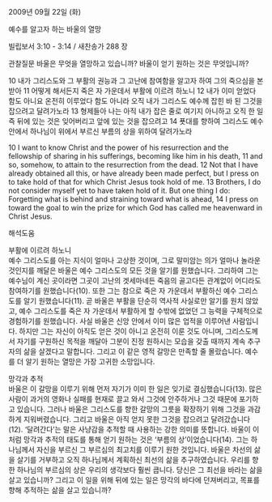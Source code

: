 2009년 09월 22일 (화)

예수를 알고자 하는 바울의 열망



빌립보서 3:10 - 3:14 / 새찬송가 288 장


관찰질문
바울은 무엇을 열망하고 있습니까?
바울이 얻기 원하는 것은 무엇입니까?

10 내가 그리스도와 그 부활의 권능과 그 고난에 참여함을 알고자 하여 그의 죽으심을 본받아 11 어떻게 해서든지 죽은 자 가운데서 부활에 이르려 하노니 12 내가 이미 얻었다 함도 아니요 온전히 이루었다 함도 아니라 오직 내가 그리스도 예수께 잡힌 바 된 그것을 잡으려고 달려가노라 13 형제들아 나는 아직 내가 잡은 줄로 여기지 아니하고 오직 한 일 즉 뒤에 있는 것은 잊어버리고 앞에 있는 것을 잡으려고 14 푯대를 향하여 그리스도 예수 안에서 하나님이 위에서 부르신 부름의 상을 위하여 달려가노라  

10 I want to know Christ and the power of his resurrection and the fellowship of sharing in his sufferings, becoming like him in his death, 11 and so, somehow, to attain to the resurrection from the dead. 12 Not that I have already obtained all this, or have already been made perfect, but I press on to take hold of that for which Christ Jesus took hold of me. 13 Brothers, I do not consider myself yet to have taken hold of it. But one thing I do: Forgetting what is behind and straining toward what is ahead, 14 I press on toward the goal to win the prize for which God has called me heavenward in Christ Jesus.

해석도움





부활에 이르려 하노니  
예수 그리스도를 아는 지식이 얼마나 고상한 것이며, 그로 말미암는 의가 얼마나 놀라운 것인지를 깨달은 바울은 예수 그리스도의 모든 것을 알기를 원했습니다. 그리하여 그는 예수님이 계신 곳이라면 그곳이 고난의 겟세마네든 죽음의 골고다든 관계없이 어디라도 참여하기를 원했습니다(10). 또한 그는 참으로 죽은 자 가운데서 부활하신 예수 그리스도를 알기 원했습니다(11). 곧 바울은 부활을 단순히 역사적 사실로만 알기를 원치 않았고, 예수 그리스도를 죽은 자 가운데서 부활하게 할 수밖에 없었던 그 능력을 구체적으로 경험하기를 원했습니다. 사실 바울은 신앙 안에서 이미 많은 업적을 이루어낸 사람입니다. 하지만 그는 자신이 아직도 얻은 것이 아니고 온전히 이룬 것도 아니며, 그리스도께서 자기를 구원하신 목적을 깨달아 그분이 진정 원하시는 모습을 갖출 때까지 계속 추구자의 삶을 살겠다고 말합니다. 그리고 이 같은 영적 갈망은 만족할 줄 몰랐습니다. 예수를 더 알기 원하는 열망은 가장 고귀한 소망입니다.          

망각과 추적  
바울은 이 갈망을 이루기 위해 먼저 자기가 이미 한 일은 잊기로 결심했습니다(13). 많은 사람이 과거의 영화나 실패를 현재로 끌고 와서 그것에 안주하거나 그것 때문에 포기하고 있습니다. 그러나 바울은 그리스도를 향한 갈망의 그릇을 확장하기 위해 그것을 과감하게 지워버렸습니다. 그리고 바울은 아직 얻지 못한 그것을 잡으려고 달려갔습니다(12). ‘달려간다’는 말은 사냥감을 추적할 때 사용하는 강한 의미를 뜻합니다. 바울이 이처럼 망각과 추적의 태도를 통해 얻기 원하는 것은 ‘부름의 상’이었습니다(14). 그는 하나님께서 자신을 부르신 그 부르심의 최고치를 이루기 원한 것입니다. 바울은 차선의 삶을 살기를 거부하고 오직 하나님께서 계획하신 최선의 삶을 추구하였습니다. 우리를 향한 하나님의 부르심의 상은 우리의 생각보다 훨씬 큽니다. 당신은 그 최선을 바라는 삶을 살고 있습니까? 그리고 이 일을 위해 뒤에 있는 일은 망각의 바다에 던져버리고, 목표를 향해 추적하는 삶을 살고 있습니까?